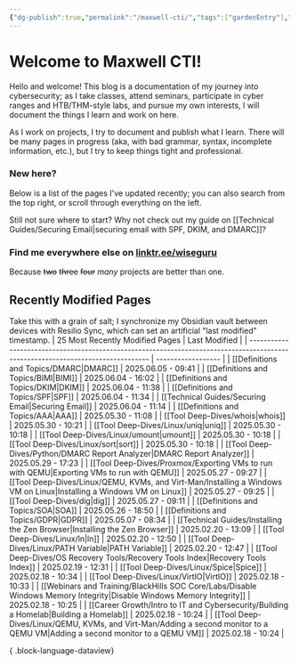 ```yaml
---
{"dg-publish":true,"permalink":"/maxwell-cti/","tags":["gardenEntry"],"noteIcon":""}
---
```


# Welcome to Maxwell CTI!

Hello and welcome! This blog is a documentation of my journey into cybersecurity; as I take classes, attend seminars, participate in cyber ranges and HTB/THM-style labs, and pursue my own interests, I will document the things I learn and work on here. 

As I work on projects, I try to document and publish what I learn. There will be many pages in progress (aka, with bad grammar, syntax, incomplete information, etc.), but I try to keep things tight and professional.

### New here?
Below is a list of the pages I've updated recently; you can also search from the top right, or scroll through everything on the left.

Still not sure where to start? Why not check out my guide on [[Technical Guides/Securing Email\|securing email with SPF, DKIM, and DMARC]]?


### Find me everywhere else on [linktr.ee/wiseguru](https://linktr.ee/wiseguru)
Because ~~two~~ ~~three~~ ~~four~~ *many* projects are better than one.


## Recently Modified Pages
Take this with a grain of salt; I synchronize my Obsidian vault between devices with Resilio Sync, which can set an artificial "last modified" timestamp.
| 25 Most Recently Modified Pages                                                                                                  | Last Modified      |
| -------------------------------------------------------------------------------------------------------------------------------- | ------------------ |
| [[Definitions and Topics/DMARC\|DMARC]]                                                                                       | 2025.06.05 - 09:41 |
| [[Definitions and Topics/BIMI\|BIMI]]                                                                                         | 2025.06.04 - 16:02 |
| [[Definitions and Topics/DKIM\|DKIM]]                                                                                         | 2025.06.04 - 11:38 |
| [[Definitions and Topics/SPF\|SPF]]                                                                                           | 2025.06.04 - 11:34 |
| [[Technical Guides/Securing Email\|Securing Email]]                                                                           | 2025.06.04 - 11:14 |
| [[Definitions and Topics/AAA\|AAA]]                                                                                           | 2025.05.30 - 11:08 |
| [[Tool Deep-Dives/whois\|whois]]                                                                                              | 2025.05.30 - 10:21 |
| [[Tool Deep-Dives/Linux/uniq\|uniq]]                                                                                          | 2025.05.30 - 10:18 |
| [[Tool Deep-Dives/Linux/umount\|umount]]                                                                                      | 2025.05.30 - 10:18 |
| [[Tool Deep-Dives/Linux/sort\|sort]]                                                                                          | 2025.05.30 - 10:18 |
| [[Tool Deep-Dives/Python/DMARC Report Analyzer\|DMARC Report Analyzer]]                                                       | 2025.05.29 - 17:23 |
| [[Tool Deep-Dives/Proxmox/Exporting VMs to run with QEMU\|Exporting VMs to run with QEMU]]                                    | 2025.05.27 - 09:27 |
| [[Tool Deep-Dives/Linux/QEMU, KVMs, and Virt-Man/Installing a Windows VM on Linux\|Installing a Windows VM on Linux]]         | 2025.05.27 - 09:25 |
| [[Tool Deep-Dives/dig\|dig]]                                                                                                  | 2025.05.27 - 09:11 |
| [[Definitions and Topics/SOA\|SOA]]                                                                                           | 2025.05.26 - 18:50 |
| [[Definitions and Topics/GDPR\|GDPR]]                                                                                         | 2025.05.07 - 08:34 |
| [[Technical Guides/Installing the Zen Browser\|Installing the Zen Browser]]                                                   | 2025.02.20 - 13:09 |
| [[Tool Deep-Dives/Linux/ln\|ln]]                                                                                              | 2025.02.20 - 12:50 |
| [[Tool Deep-Dives/Linux/PATH Variable\|PATH Variable]]                                                                        | 2025.02.20 - 12:47 |
| [[Tool Deep-Dives/OS Recovery Tools/Recovery Tools Index\|Recovery Tools Index]]                                              | 2025.02.19 - 12:31 |
| [[Tool Deep-Dives/Linux/Spice\|Spice]]                                                                                        | 2025.02.18 - 10:34 |
| [[Tool Deep-Dives/Linux/VirtIO\|VirtIO]]                                                                                      | 2025.02.18 - 10:33 |
| [[Webinars and Training/BlackHills SOC Core/Labs/Disable Windows Memory Integrity\|Disable Windows Memory Integrity]]         | 2025.02.18 - 10:25 |
| [[Career Growth/Intro to IT and Cybersecurity/Building a Homelab\|Building a Homelab]]                                        | 2025.02.18 - 10:24 |
| [[Tool Deep-Dives/Linux/QEMU, KVMs, and Virt-Man/Adding a second monitor to a QEMU VM\|Adding a second monitor to a QEMU VM]] | 2025.02.18 - 10:24 |

{ .block-language-dataview}